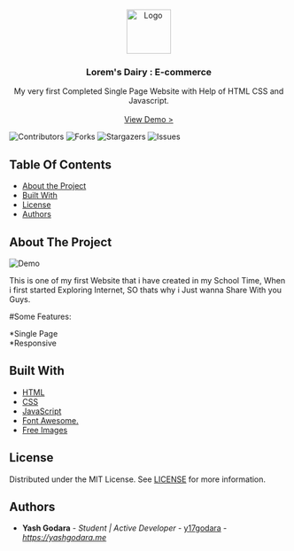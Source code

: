 <br/>
<p align="center">
  <a href="https://github.com/y17godara/project_webPage_online-Shopping">
    <img src="https://i.imgur.com/4qluUWm.png" alt="Logo" width="80" height="80">
  </a>

  <h3 align="center">Lorem's Dairy : E-commerce</h3>

  <p align="center">
    My very first Completed Single Page Website with Help of HTML CSS and Javascript.
    <br/>
    <br/>
    <a href="https://y17godara.github.io/project_webPage_online-Shopping/">View Demo ></a>
  </p>
</p>

![Contributors](https://img.shields.io/github/contributors/y17godara/project_webPage_online-Shopping?color=dark-green) ![Forks](https://img.shields.io/github/forks/y17godara/project_webPage_online-Shopping?style=social) ![Stargazers](https://img.shields.io/github/stars/y17godara/project_webPage_online-Shopping?style=social) ![Issues](https://img.shields.io/github/issues/y17godara/project_webPage_online-Shopping) 

## Table Of Contents

* [About the Project](#about-the-project)
* [Built With](#built-with)
* [License](#license)
* [Authors](#authors)

## About The Project

![Demo](https://media.discordapp.net/attachments/1106585592378171464/1106585631158714438/image.png?width=1002&height=510)

This is one of my first Website that i have created in my School Time, When i first started Exploring Internet, SO thats why i Just wanna Share With you Guys.

#Some Features:

*Single Page
<br>
*Responsive 

## Built With

* [HTML](https://www.w3schools.com/html/)
* [CSS](https://www.w3schools.com/css/)
* [JavaScript](https://www.w3schools.com/js/)
* [Font Awesome.](https://fontawesome.com/)
* [Free Images](https://unsplash.com/)


## License

Distributed under the MIT License. See [LICENSE](https://github.com/y17godara/project_webPage_online-Shopping/blob/main/LICENSE.md) for more information.

## Authors

* **Yash Godara** - *Student | Active Developer* - [y17godara](https://github.com/y17godara) - *https://yashgodara.me*
